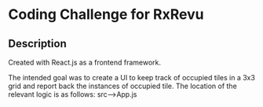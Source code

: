 # Coding Challenge for RxRevu

## Description 

Created with React.js as a frontend framework.

The intended goal was to create a UI to keep track of occupied tiles in a 3x3 grid and report back the instances of occupied tile.
The location of the relevant logic is as follows: src-->App.js
